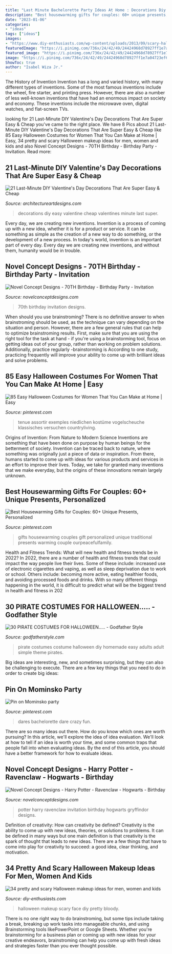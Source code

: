 ```yaml
---
title: "Last Minute Bachelorette Party Ideas At Home : Decorations Diy Easy Valentine Cheap Valentines Minute Last Super"
description: "Best housewarming gifts for couples: 60+ unique presents, personalized"
date: "2023-01-06"
categories:
- "ideas"
tags: ["ideas"]
images:
- "https://www.diy-enthusiasts.com/wp-content/uploads/2013/09/scary-halloween-makeup-bloody-face-school-girl.jpg"
featuredImage: "https://i.pinimg.com/736x/24/42/49/24424968d78927ff1e7a04723ef62444.jpg"
featured_image: "https://i.pinimg.com/736x/24/42/49/24424968d78927ff1e7a04723ef62444.jpg"
image: "https://i.pinimg.com/736x/24/42/49/24424968d78927ff1e7a04723ef62444.jpg"
ShowToc: true
author: "Isabel Wiza Jr."
---
```



The History of Invention
Invention has a long and varied history, with many different types of inventions. Some of the most famous inventions include the wheel, fire starter, and printing press. However, there are also a number of less well-known inventions that have had an enormous impact on society and economy. These inventions include the microwave oven, digital watches, and flat-screen TVs.

	

		
looking for 21 Last-Minute DIY Valentine&#039;s Day Decorations That Are Super Easy &amp; Cheap you've came to the right place. We have 8 Pics about 21 Last-Minute DIY Valentine&#039;s Day Decorations That Are Super Easy &amp; Cheap like 85 Easy Halloween Costumes for Women That You Can Make at Home | Easy, 34 pretty and scary Halloween makeup ideas for men, women and kids and also Novel Concept Designs - 70TH Birthday - Birthday Party - Invitation. Read more:
		
    
## 21 Last-Minute DIY Valentine&#039;s Day Decorations That Are Super Easy &amp; Cheap

<img loading=lazy src="https://www.architectureartdesigns.com/wp-content/uploads/2017/02/5-12.jpg" onerror="this.onerror=null;this.src='https://tse2.mm.bing.net/th?id=OIP.MwNICEMv1BuZ0mMmA3Ef_QHaLD&amp;pid=15.1';" alt="21 Last-Minute DIY Valentine&#039;s Day Decorations That Are Super Easy &amp; Cheap">

_Source: architectureartdesigns.com_

>decorations diy easy valentine cheap valentines minute last super. 

	

Every day, we are creating new inventions.
Invention is a process of coming up with a new idea, whether it is for a product or service. It can be something as simple as the creation of a new way to do something, or the development of a new process. In today's world, invention is an important part of every day. Every day we are creating new inventions, and without them, humanity would be in trouble.

    
## Novel Concept Designs - 70TH Birthday - Birthday Party - Invitation

<img loading=lazy src="https://cdn.shopify.com/s/files/1/0248/3042/products/70TH_BIRTHDAY_PROMO_1024x1024.jpg?v=1571267430" onerror="this.onerror=null;this.src='https://tse3.mm.bing.net/th?id=OIP.oxnCIuSjO983iPOk1J7XYwHaGs&amp;pid=15.1';" alt="Novel Concept Designs - 70TH Birthday - Birthday Party - Invitation">

_Source: novelconceptdesigns.com_

>70th birthday invitation designs. 

	

When should you use brainstroming?
There is no definitive answer to when brainstroming should be used, as the technique can vary depending on the situation and person. However, there are a few general rules that can help to optimize brainstroming results. First, make sure that you are using the right tool for the task at hand - if you're using a brainstorming tool, focus on getting ideas out of your group, rather than working on problem solutions. Additionally, practice regularly -brainstorming is According to one study, practicing frequently will improve your ability to come up with brilliant ideas and solve problems.

    
## 85 Easy Halloween Costumes For Women That You Can Make At Home | Easy

<img loading=lazy src="https://i.pinimg.com/736x/24/42/49/24424968d78927ff1e7a04723ef62444.jpg" onerror="this.onerror=null;this.src='https://tse2.mm.bing.net/th?id=OIP.09jM0pvqo3p4eoU0jTcX3gHaLH&amp;pid=15.1';" alt="85 Easy Halloween Costumes for Women That You Can Make at Home | Easy">

_Source: pinterest.com_

>tenue assortir exemples niedlichen kostüme vogelscheuche klassisches versuchen countryliving. 

	

Origins of Invention: From Nature to Modern Science
Inventions are something that have been done on purpose by human beings for the betterment of society. Invention can be traced back to nature, where something was originally just a piece of data or inspiration. From there, humans started to come up with ideas for various products and services in an effort to improve their lives. Today, we take for granted many inventions that we make everyday, but the origins of these innovations remain largely unknown.

    
## Best Housewarming Gifts For Couples: 60+ Unique Presents, Personalized

<img loading=lazy src="https://i.pinimg.com/736x/97/16/9a/97169a3c22f34a3e1869d902854e1629.jpg" onerror="this.onerror=null;this.src='https://tse1.mm.bing.net/th?id=OIP.YoorwAoHd3hLms1K68XZ0AHaLG&amp;pid=15.1';" alt="Best Housewarming Gifts for Couples: 60+ Unique Presents, Personalized">

_Source: pinterest.com_

>gifts housewarming couples gift personalized unique traditional presents warming couple ourpeacefulfamily. 

	

Health and Fitness Trends: What will new health and fitness trends be in 2022?
In 2022, there are a number of health and fitness trends that could impact the way people live their lives. Some of these include: increased use of electronic cigarettes and vaping, as well as sleep deprivation due to work or school. Others include: becoming more active, eating healthier foods, and avoiding processed foods and drinks. With so many different things happening in the world, it is difficult to predict what will be the biggest trend in health and fitness in 202
    
## 30 PIRATE COSTUMES FOR HALLOWEEN..... - Godfather Style

<img loading=lazy src="http://godfatherstyle.com/wp-content/uploads/2016/09/PIRATE-COSTUME-...0.jpg" onerror="this.onerror=null;this.src='https://tse4.mm.bing.net/th?id=OIP.LEE-g7BBXRNXubANy1HgGAHaJ3&amp;pid=15.1';" alt="30 PIRATE COSTUMES FOR HALLOWEEN..... - Godfather Style">

_Source: godfatherstyle.com_

>pirate costumes costume halloween diy homemade easy adults adult simple theme pirates. 

	

Big ideas are interesting, new, and sometimes surprising, but they can also be challenging to execute. There are a few key things that you need to do in order to create big ideas:

    
## Pin On Mominsko Party

<img loading=lazy src="https://i.pinimg.com/736x/58/3c/72/583c724b6a6e85b01d51e972c23668d1.jpg" onerror="this.onerror=null;this.src='https://tse3.mm.bing.net/th?id=OIP.JCPXoy-Uw4dcGEQmqVm9mgHaPZ&amp;pid=15.1';" alt="Pin on Mominsko party">

_Source: pinterest.com_

>dares bachelorette dare crazy fun. 

	

There are so many ideas out there. How do you know which ones are worth pursuing? In this article, we'll explore the idea of idea evaluation. We'll look at how to tell if an idea is worth your time, and some common traps that people fall into when evaluating ideas. By the end of this article, you should have a better framework for how to evaluate ideas.

    
## Novel Concept Designs - Harry Potter - Ravenclaw - Hogwarts - Birthday

<img loading=lazy src="https://cdn.shopify.com/s/files/1/0248/3042/products/Harry_Potter_-_Ravenclaw_PROMO_1024x1024.jpg?v=1540565315" onerror="this.onerror=null;this.src='https://tse3.mm.bing.net/th?id=OIP.ORtAhVGYjmwjo6nxwuYyigHaGs&amp;pid=15.1';" alt="Novel Concept Designs - Harry Potter - Ravenclaw - Hogwarts - Birthday">

_Source: novelconceptdesigns.com_

>potter harry ravenclaw invitation birthday hogwarts gryffindor designs. 

	

Definition of creativity: How can creativity be defined?
Creativity is the ability to come up with new ideas, theories, or solutions to problems. It can be defined in many ways but one main definition is that creativity is the spark of thought that leads to new ideas. There are a few things that have to come into play for creativity to succeed: a good idea, clear thinking, and motivation.

    
## 34 Pretty And Scary Halloween Makeup Ideas For Men, Women And Kids

<img loading=lazy src="https://www.diy-enthusiasts.com/wp-content/uploads/2013/09/scary-halloween-makeup-bloody-face-school-girl.jpg" onerror="this.onerror=null;this.src='https://tse2.mm.bing.net/th?id=OIP.wZf4pMw6KJ5BS5_XwNXZ3AHaJ3&amp;pid=15.1';" alt="34 pretty and scary Halloween makeup ideas for men, women and kids">

_Source: diy-enthusiasts.com_

>halloween makeup scary face diy pretty bloody. 

	

There is no one right way to do brainstroming, but some tips include taking a break, breaking up work tasks into manageable chunks, and using Brainstorming tools likePowerPoint or Google Sheets. Whether you're brainstorming for a business plan or coming up with new ideas for your creative endeavors, brainstroming can help you come up with fresh ideas and strategies faster than you ever thought possible.

